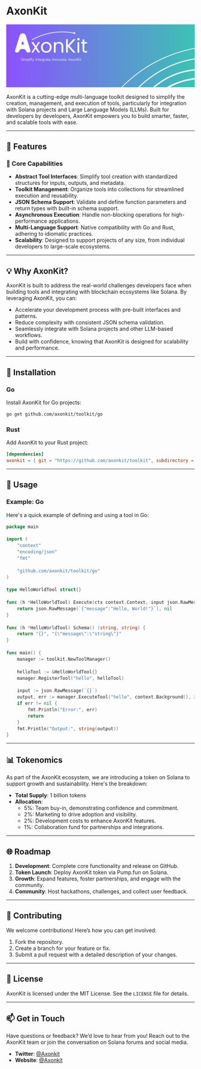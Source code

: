 # AxonKit

![AxonKit Banner](public/banner.jpg)

AxonKit is a cutting-edge multi-language toolkit designed to simplify the creation, management, and execution of tools, particularly for integration with Solana projects and Large Language Models (LLMs). Built for developers by developers, AxonKit empowers you to build smarter, faster, and scalable tools with ease.

---

## 🚀 Features

### 🔧 Core Capabilities

- **Abstract Tool Interfaces**: Simplify tool creation with standardized structures for inputs, outputs, and metadata.
- **Toolkit Management**: Organize tools into collections for streamlined execution and reusability.
- **JSON Schema Support**: Validate and define function parameters and return types with built-in schema support.
- **Asynchronous Execution**: Handle non-blocking operations for high-performance applications.
- **Multi-Language Support**: Native compatibility with Go and Rust, adhering to idiomatic practices.
- **Scalability**: Designed to support projects of any size, from individual developers to large-scale ecosystems.

---

## 💡 Why AxonKit?

AxonKit is built to address the real-world challenges developers face when building tools and integrating with blockchain ecosystems like Solana. By leveraging AxonKit, you can:

- Accelerate your development process with pre-built interfaces and patterns.
- Reduce complexity with consistent JSON schema validation.
- Seamlessly integrate with Solana projects and other LLM-based workflows.
- Build with confidence, knowing that AxonKit is designed for scalability and performance.

---

## 🔨 Installation

### Go
Install AxonKit for Go projects:

```bash
go get github.com/axonkit/toolkit/go
```

### Rust
Add AxonKit to your Rust project:

```toml
[dependencies]
axonkit = { git = "https://github.com/axonkit/toolkit", subdirectory = "rust" }
```

---

## 📖 Usage

### Example: Go
Here's a quick example of defining and using a tool in Go:

```go
package main

import (
    "context"
    "encoding/json"
    "fmt"

    "github.com/axonkit/toolkit/go"
)

type HelloWorldTool struct{}

func (h *HelloWorldTool) Execute(ctx context.Context, input json.RawMessage) (json.RawMessage, error) {
    return json.RawMessage(`{"message":"Hello, World!"}`), nil
}

func (h *HelloWorldTool) Schema() (string, string) {
    return "{}", "{\"message\":\"string\"}"
}

func main() {
    manager := toolkit.NewToolManager()

    helloTool := &HelloWorldTool{}
    manager.RegisterTool("hello", helloTool)

    input := json.RawMessage(`{}`)
    output, err := manager.ExecuteTool("hello", context.Background(), input)
    if err != nil {
        fmt.Println("Error:", err)
        return
    }
    fmt.Println("Output:", string(output))
}
```

---

## 📊 Tokenomics

As part of the AxonKit ecosystem, we are introducing a token on Solana to support growth and sustainability. Here's the breakdown:

- **Total Supply**: 1 billion tokens
- **Allocation**:
  - 5%: Team buy-in, demonstrating confidence and commitment.
  - 2%: Marketing to drive adoption and visibility.
  - 2%: Development costs to enhance AxonKit features.
  - 1%: Collaboration fund for partnerships and integrations.

---

## 🌐 Roadmap

1. **Development**: Complete core functionality and release on GitHub.
2. **Token Launch**: Deploy AxonKit token via Pump.fun on Solana.
3. **Growth**: Expand features, foster partnerships, and engage with the community.
4. **Community**: Host hackathons, challenges, and collect user feedback.

---

## 🤝 Contributing

We welcome contributions! Here’s how you can get involved:

1. Fork the repository.
2. Create a branch for your feature or fix.
3. Submit a pull request with a detailed description of your changes.

---

## 📜 License

AxonKit is licensed under the MIT License. See the `LICENSE` file for details.

---

## 📫 Get in Touch

Have questions or feedback? We’d love to hear from you! Reach out to the AxonKit team or join the conversation on Solana forums and social media.


- **Twitter**: [@Axonkit](http://x.com/axonkit)
- **Website**: [@Axonkit](http://axonkit.xyz)
